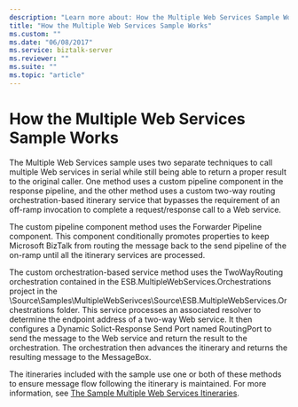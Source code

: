 ```yaml
---
description: "Learn more about: How the Multiple Web Services Sample Works"
title: "How the Multiple Web Services Sample Works"
ms.custom: ""
ms.date: "06/08/2017"
ms.service: biztalk-server
ms.reviewer: ""
ms.suite: ""
ms.topic: "article"
---
```

# How the Multiple Web Services Sample Works
The Multiple Web Services sample uses two separate techniques to call multiple Web services in serial while still being able to return a proper result to the original caller. One method uses a custom pipeline component in the response pipeline, and the other method uses a custom two-way routing orchestration-based itinerary service that bypasses the requirement of an off-ramp invocation to complete a request/response call to a Web service.  
  
 The custom pipeline component method uses the Forwarder Pipeline component. This component conditionally promotes properties to keep Microsoft BizTalk from routing the message back to the send pipeline of the on-ramp until all the itinerary services are processed.  
  
 The custom orchestration-based service method uses the TwoWayRouting orchestration contained in the ESB.MultipleWebServices.Orchestrations project in the \Source\Samples\MultipleWebSerivces\Source\ESB.MultipleWebServices.Orchestrations folder. This service processes an associated resolver to determine the endpoint address of a two-way Web service. It then configures a Dynamic Solict-Response Send Port named RoutingPort to send the message to the Web service and return the result to the orchestration. The orchestration then advances the itinerary and returns the resulting message to the MessageBox.  
  
 The itineraries included with the sample use one or both of these methods to ensure message flow following the itinerary is maintained. For more information, see [The Sample Multiple Web Services Itineraries](../esb-toolkit/the-sample-multiple-web-services-itineraries.md).
